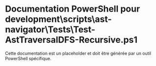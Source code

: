 # Documentation PowerShell pour development\scripts\ast-navigator\Tests\Test-AstTraversalDFS-Recursive.ps1

Cette documentation est un placeholder et doit être générée par un outil PowerShell spécifique.
